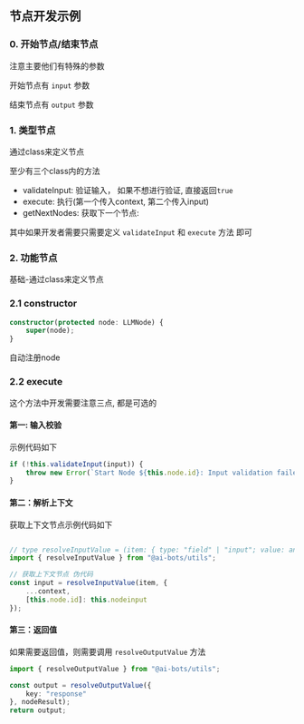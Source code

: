 ## 节点开发示例

### 0. 开始节点/结束节点

注意主要他们有特殊的参数

开始节点有 `input` 参数

结束节点有 `output` 参数



### 1. 类型节点

通过class来定义节点

至少有三个class内的方法

- validateInput: 验证输入， 如果不想进行验证, 直接返回`true`
- execute: 执行(第一个传入context, 第二个传入input)
- getNextNodes: 获取下一个节点: 


其中如果开发者需要只需要定义 `validateInput` 和 `execute` 方法 即可


### 2. 功能节点

基础-通过class来定义节点

### 2.1 constructor

```typescript
constructor(protected node: LLMNode) {
    super(node);
}
```

自动注册node

### 2.2 execute

这个方法中开发需要注意三点, 都是可选的


#### 第一: 输入校验

示例代码如下
```typescript
if (!this.validateInput(input)) {
    throw new Error(`Start Node ${this.node.id}: Input validation failed.`);
}

```

#### 第二：解析上下文
获取上下文节点示例代码如下

```typescript

// type resolveInputValue = (item: { type: "field" | "input"; value: any }, context: FlowContext): any   
import { resolveInputValue } from "@ai-bots/utils";

// 获取上下文节点 伪代码
const input = resolveInputValue(item, {
    ...context,
    [this.node.id]: this.nodeinput
});

```


#### 第三：返回值
如果需要返回值，则需要调用 `resolveOutputValue` 方法

```typescript
import { resolveOutputValue } from "@ai-bots/utils";

const output = resolveOutputValue({
    key: "response"
}, nodeResult);
return output;

```
